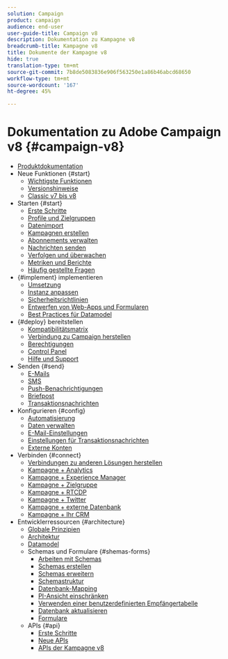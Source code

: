 ```yaml
---
solution: Campaign
product: campaign
audience: end-user
user-guide-title: Campaign v8
description: Dokumentation zu Kampagne v8
breadcrumb-title: Kampagne v8
title: Dokumente der Kampagne v8
hide: true
translation-type: tm+mt
source-git-commit: 7b8de5083836e906f563250e1a86b46abcd68650
workflow-type: tm+mt
source-wordcount: '167'
ht-degree: 45%

---
```



# Dokumentation zu Adobe Campaign v8 {#campaign-v8}

+ [Produktdokumentation](campaign-home.md)
+ Neue Funktionen {#start}
   + [Wichtigste Funktionen](start/whats-new.md)
   + [Versionshinweise](start/release-notes.md)
   + [Classic v7 bis v8](start/capability-matrix.md)
+ Starten {#start}
   + [Erste Schritte](start/get-started.md)
   + [Profile und Zielgruppen](start/audiences.md)
   + [Datenimport](start/import.md)
   + [Kampagnen erstellen](start/campaigns.md)
   + [Abonnements verwalten](start/subscriptions.md)
   + [Nachrichten senden](start/create-message.md)
   + [Verfolgen und überwachen](start/tracking.md)
   + [Metriken und Berichte](start/reporting.md)
   + [Häufig gestellte Fragen](start/campaign-faq.md)
+ {#implement} implementieren
   + [Umsetzung](start/implement.md)
   + [Instanz anpassen](dev/customize.md)
   + [Sicherheitsrichtlinien](config/security.md)
   + [Entwerfen von Web-Apps und Formularen](dev/webapps.md)
   + [Best Practices für Datamodel](dev/datamodel-best-practices.md)
+ {#deploy} bereitstellen
   + [Kompatibilitätsmatrix](start/compatibility-matrix.md)
   + [Verbindung zu Campaign herstellen](start/connect.md)
   + [Berechtigungen](start/permissions.md)
   + [Control Panel](config/self-service.md)
   + [Hilfe und Support](start/support.md)
+ Senden {#send}
   + [E-Mails](send/email.md)
   + [SMS](send/sms.md)
   + [Push-Benachrichtigungen ](send/push.md)
   + [Briefpost](send/direct-mail.md)
   + [Transaktionsnachrichten ](send/transactional.md)
+ Konfigurieren {#config}
   + [Automatisierung](config/workflows.md)
   + [Daten verwalten](config/replication.md)
   + [E-Mail-Einstellungen](config/email-settings.md)
   + [Einstellungen für Transaktionsnachrichten](config/transactional-msg-settings.md)
   + [Externe Konten](config/external-accounts.md)
+ Verbinden {#connect}
   + [Verbindungen zu anderen Lösungen herstellen](connect/integration.md)
   + [Kampagne + Analytics](connect/ac-aa.md)
   + [Kampagne + Experience Manager](connect/ac-aem.md)
   + [Kampagne + Zielgruppe](connect/ac-at.md)
   + [Kampagne + RTCDP](connect/ac-rtcdp.md)
   + [Kampagne + Twitter](connect/ac-tw.md)
   + [Kampagne + externe Datenbank](connect/fda.md)
   + [Kampagne + Ihr CRM](connect/crm.md)
+ Entwicklerressourcen {#architecture}
   + [Globale Prinzipien](dev/general-architecture.md)
   + [Architektur](dev/architecture.md)
   + [Datamodel](dev/datamodel.md)
   + Schemas und Formulare {#shemas-forms}
      + [Arbeiten mit Schemas](dev/schemas.md)
      + [Schemas erstellen](dev/create-schema.md)
      + [Schemas erweitern](dev/extend-schema.md)
      + [Schemastruktur](dev/schema-structure.md)
      + [Datenbank-Mapping](dev/database-mapping.md)
      + [PI-Ansicht einschränken](dev/restrict-pi-view.md)
      + [Verwenden einer benutzerdefinierten Empfängertabelle](dev/custom-recipient.md)
      + [Datenbank aktualisieren](dev/update-database-structure.md)
      + [Formulare](dev/forms.md)
   + APIs {#api}
      + [Erste Schritte](dev/api.md)
      + [Neue APIs](dev/new-apis.md)
      + [APIs der Kampagne v8](https://docs.adobe.com/content/help/en/campaign-classic/technicalresources/api/index.html)


